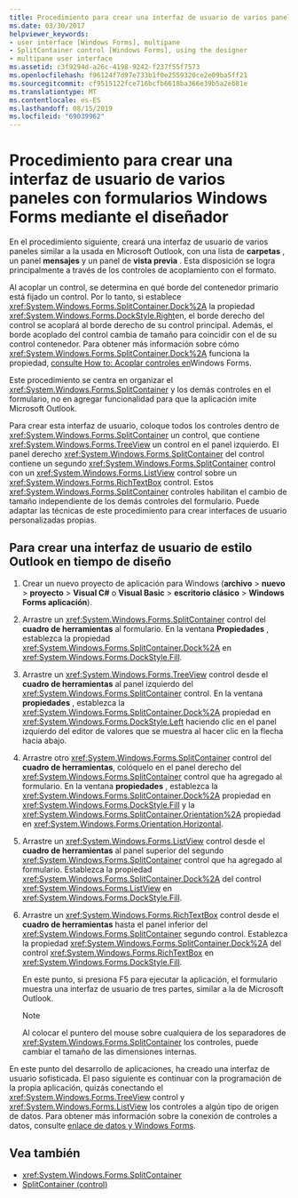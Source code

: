 ```yaml
---
title: Procedimiento para crear una interfaz de usuario de varios paneles con formularios Windows Forms mediante el diseñador
ms.date: 03/30/2017
helpviewer_keywords:
- user interface [Windows Forms], multipane
- SplitContainer control [Windows Forms], using the designer
- multipane user interface
ms.assetid: c3f9294d-a26c-4198-9242-f237f55f7573
ms.openlocfilehash: f96124f7d97e733b1f0e2559320ce2e09ba5ff21
ms.sourcegitcommit: cf9515122fce716bcfb6618ba366e39b5a2eb81e
ms.translationtype: MT
ms.contentlocale: es-ES
ms.lasthandoff: 08/15/2019
ms.locfileid: "69039962"
---
```

# <a name="how-to-create-a-multipane-user-interface-with-windows-forms-using-the-designer"></a>Procedimiento para crear una interfaz de usuario de varios paneles con formularios Windows Forms mediante el diseñador
En el procedimiento siguiente, creará una interfaz de usuario de varios paneles similar a la usada en Microsoft Outlook, con una lista de **carpetas** , un panel **mensajes** y un panel de **vista previa** . Esta disposición se logra principalmente a través de los controles de acoplamiento con el formato.

 Al acoplar un control, se determina en qué borde del contenedor primario está fijado un control. Por lo tanto, si establece <xref:System.Windows.Forms.SplitContainer.Dock%2A> la propiedad <xref:System.Windows.Forms.DockStyle.Right>en, el borde derecho del control se acoplará al borde derecho de su control principal. Además, el borde acoplado del control cambia de tamaño para coincidir con el de su control contenedor. Para obtener más información sobre cómo <xref:System.Windows.Forms.SplitContainer.Dock%2A> funciona la propiedad, [consulte How to: Acoplar controles en](how-to-dock-controls-on-windows-forms.md)Windows Forms.

 Este procedimiento se centra en organizar el <xref:System.Windows.Forms.SplitContainer> y los demás controles en el formulario, no en agregar funcionalidad para que la aplicación imite Microsoft Outlook.

 Para crear esta interfaz de usuario, coloque todos los controles dentro de <xref:System.Windows.Forms.SplitContainer> un control, que contiene <xref:System.Windows.Forms.TreeView> un control en el panel izquierdo. El panel derecho <xref:System.Windows.Forms.SplitContainer> del control contiene un segundo <xref:System.Windows.Forms.SplitContainer> control con un <xref:System.Windows.Forms.ListView> control sobre un <xref:System.Windows.Forms.RichTextBox> control. Estos <xref:System.Windows.Forms.SplitContainer> controles habilitan el cambio de tamaño independiente de los demás controles del formulario. Puede adaptar las técnicas de este procedimiento para crear interfaces de usuario personalizadas propias.

## <a name="to-create-an-outlook-style-user-interface-at-design-time"></a>Para crear una interfaz de usuario de estilo Outlook en tiempo de diseño

1. Crear un nuevo proyecto de aplicación para Windows (**archivo** > **nuevo** > **proyecto** > **Visual C#**  o **Visual Basic** > **escritorio clásico**  >  **Windows Forms aplicación**).

2. Arrastre un <xref:System.Windows.Forms.SplitContainer> control del **cuadro de herramientas** al formulario. En la ventana **Propiedades** , establezca la propiedad <xref:System.Windows.Forms.SplitContainer.Dock%2A> en <xref:System.Windows.Forms.DockStyle.Fill>.

3. Arrastre un <xref:System.Windows.Forms.TreeView> control desde el **cuadro de herramientas** al panel izquierdo del <xref:System.Windows.Forms.SplitContainer> control. En la ventana **propiedades** , establezca la <xref:System.Windows.Forms.SplitContainer.Dock%2A> propiedad en <xref:System.Windows.Forms.DockStyle.Left> haciendo clic en el panel izquierdo del editor de valores que se muestra al hacer clic en la flecha hacia abajo.

4. Arrastre otro <xref:System.Windows.Forms.SplitContainer> control del **cuadro de herramientas**, colóquelo en el panel derecho del <xref:System.Windows.Forms.SplitContainer> control que ha agregado al formulario. En la ventana **propiedades** , establezca la <xref:System.Windows.Forms.SplitContainer.Dock%2A> propiedad en <xref:System.Windows.Forms.DockStyle.Fill> y la <xref:System.Windows.Forms.SplitContainer.Orientation%2A> propiedad en <xref:System.Windows.Forms.Orientation.Horizontal>.

5. Arrastre un <xref:System.Windows.Forms.ListView> control desde el **cuadro de herramientas** al panel superior del segundo <xref:System.Windows.Forms.SplitContainer> control que ha agregado al formulario. Establezca la propiedad <xref:System.Windows.Forms.SplitContainer.Dock%2A> del control <xref:System.Windows.Forms.ListView> en <xref:System.Windows.Forms.DockStyle.Fill>.

6. Arrastre un <xref:System.Windows.Forms.RichTextBox> control desde el **cuadro de herramientas** hasta el panel inferior del <xref:System.Windows.Forms.SplitContainer> segundo control. Establezca la propiedad <xref:System.Windows.Forms.SplitContainer.Dock%2A> del control <xref:System.Windows.Forms.RichTextBox> en <xref:System.Windows.Forms.DockStyle.Fill>.

     En este punto, si presiona F5 para ejecutar la aplicación, el formulario muestra una interfaz de usuario de tres partes, similar a la de Microsoft Outlook.

    > [!NOTE]
    >  Al colocar el puntero del mouse sobre cualquiera de los separadores de <xref:System.Windows.Forms.SplitContainer> los controles, puede cambiar el tamaño de las dimensiones internas.

En este punto del desarrollo de aplicaciones, ha creado una interfaz de usuario sofisticada. El paso siguiente es continuar con la programación de la propia aplicación, quizás conectando el <xref:System.Windows.Forms.TreeView> control y <xref:System.Windows.Forms.ListView> los controles a algún tipo de origen de datos. Para obtener más información sobre la conexión de controles a datos, consulte [enlace de datos y Windows Forms](../data-binding-and-windows-forms.md).

## <a name="see-also"></a>Vea también

- <xref:System.Windows.Forms.SplitContainer>
- [SplitContainer (control)](splitcontainer-control-windows-forms.md)
